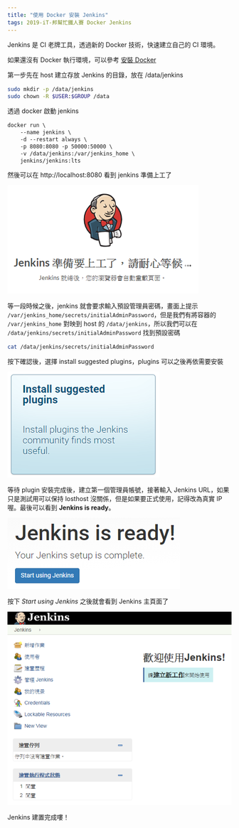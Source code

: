 ```yaml
---
title: "使用 Docker 安裝 Jenkins"
tags: 2019-iT-邦幫忙鐵人賽 Docker Jenkins
---
```


Jenkins 是 CI 老牌工具，透過新的 Docker 技術，快速建立自己的 CI 環境。

如果還沒有 Docker 執行環境，可以參考 [安裝 Docker](https://twblog.hongjianching.com/2018/10/02/install-docker/)

第一步先在 host 建立存放 Jenkins 的目錄，放在 /data/jenkins

```bash
sudo mkdir -p /data/jenkins
sudo chown -R $USER:$GROUP /data
```

透過 docker 啟動 jenkins

```
docker run \
    --name jenkins \
    -d --restart always \
    -p 8080:8080 -p 50000:50000 \
    -v /data/jenkins:/var/jenkins_home \
    jenkins/jenkins:lts
```

然後可以在 http://localhost:8080 看到 jenkins 準備上工了

![](/assets/images/2018-10-09-install-jenkins-with-docker/2018-10-09_21-19-05.png)

等一段時候之後，jenkins 就會要求輸入預設管理員密碼，畫面上提示 `/var/jenkins_home/secrets/initialAdminPassword`，但是我們有將容器的 `/var/jenkins_home` 對映到 host 的 `/data/jenkins`，所以我們可以在 `/data/jenkins/secrets/initialAdminPassword` 找到預設密碼

```bash
cat /data/jenkins/secrets/initialAdminPassword
```

按下確認後，選擇 install suggested plugins，plugins 可以之後再依需要安裝

![](/assets/images/2018-10-09-install-jenkins-with-docker/2018-10-09_21-31-09.png)

等待 plugin 安裝完成後，建立第一個管理員帳號，接著輸入 Jenkins URL，如果只是測試用可以保持 losthost 沒關係，但是如果要正式使用，記得改為真實 IP 喔。最後可以看到 **Jenkins is ready**。

![](/assets/images/2018-10-09-install-jenkins-with-docker/2018-10-09_21-51-52.png)

按下 _Start using Jenkins_ 之後就會看到 Jenkins 主頁面了

![](/assets/images/2018-10-09-install-jenkins-with-docker/2018-10-09_21-53-11.png)

Jenkins 建置完成嘍！
